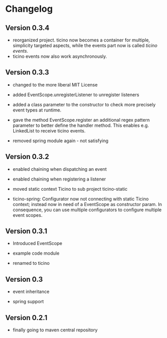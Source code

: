# Changelog


## Version 0.3.4

* reorganized project. ticino now becomes a container for multiple, simplicity targeted aspects, while the events part now is called _ticino events_. 
* ticino events now also work asynchronously.

## Version 0.3.3

  * changed to the more liberal MIT License

  * added EventScope.unregisterListener to unregister listeners

  * added a class parameter to the constructor to check more precisely event types at runtime.

  * gave the method EventScope.register an additional regex pattern parameter to better define 
    the handler method. This enables e.g. LinkedList to receive ticino events.

  * removed spring module again - not satisfying 

## Version 0.3.2

  * enabled chaining when dispatching an event
  
  * enabled chaining when registering a listener
  
  * moved static context Ticino to sub project ticino-static
  
  * ticino-spring: Configurator now not connecting with static Ticino context; instead now in need of a EventScope as 
    constructor param. In consequence, you can use multiple configurators to configure multiple event scopes.

## Version 0.3.1

  * Introduced EventScope
  
  * example code module

  * renamed to ticino

## Version 0.3

  * event inheritance
  
  * spring support
  
## Version 0.2.1

  * finally going to maven central repository
